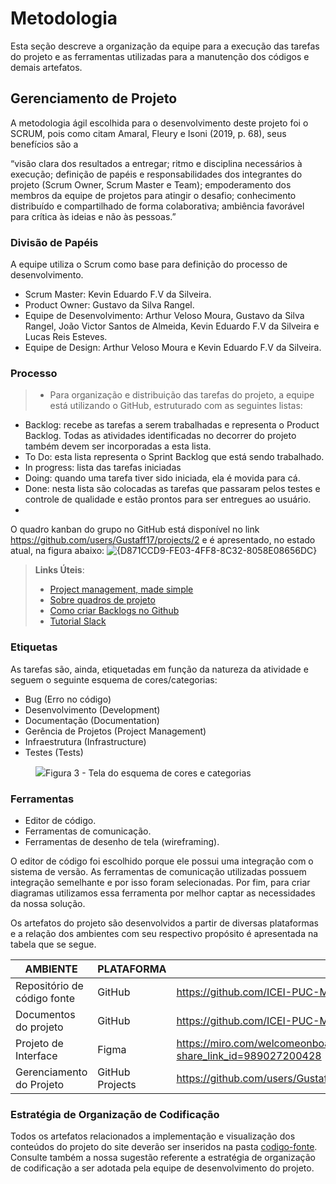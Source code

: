 
# Metodologia

Esta seção descreve a organização da equipe para a execução das tarefas do projeto e as ferramentas utilizadas para a manutenção dos códigos e demais artefatos.


## Gerenciamento de Projeto
A metodologia ágil escolhida para o desenvolvimento deste projeto foi o SCRUM, pois como citam Amaral, Fleury e Isoni (2019, p. 68), seus benefícios são a

“visão clara dos resultados a entregar; ritmo e disciplina necessários à execução; definição de papéis e responsabilidades dos integrantes do projeto (Scrum Owner, Scrum Master e Team); empoderamento dos membros da equipe de projetos para atingir o desafio; conhecimento distribuído e compartilhado de forma colaborativa; ambiência favorável para crítica às ideias e não às pessoas.”

### Divisão de Papéis

A equipe utiliza o Scrum como base para definição do processo de desenvolvimento.
- Scrum Master: Kevin Eduardo F.V da Silveira.
- Product Owner: Gustavo da Silva Rangel.
- Equipe de Desenvolvimento: Arthur Veloso Moura, Gustavo da Silva Rangel, João Victor Santos de Almeida, Kevin Eduardo F.V da Silveira e Lucas Reis Esteves.
- Equipe de Design: Arthur Veloso Moura e Kevin Eduardo F.V da Silveira.

### Processo

> - Para organização e distribuição das tarefas do projeto, a equipe está utilizando o GitHub, estruturado com as seguintes listas:
- Backlog: recebe as tarefas a serem trabalhadas e representa o Product Backlog. Todas as atividades identificadas no decorrer do projeto também devem ser incorporadas a esta lista. 
- To Do: esta lista representa o Sprint Backlog que está sendo trabalhado.
- In progress: lista das tarefas iniciadas
- Doing: quando uma tarefa tiver sido iniciada, ela é movida para cá. 
- Done: nesta lista são colocadas as tarefas que passaram pelos testes e controle de qualidade e estão prontos para ser entregues ao usuário.
- 
O quadro kanban do grupo no GitHub está disponível no link https://github.com/users/Gustaff17/projects/2 e é apresentado, no estado atual, na figura abaixo:
![{D871CCD9-FE03-4FF8-8C32-8058E08656DC}](https://github.com/user-attachments/assets/650b084a-9328-4552-afc8-7ed60f1308d0)



> **Links Úteis**:
> - [Project management, made simple](https://github.com/features/project-management/)
> - [Sobre quadros de projeto](https://docs.github.com/pt/github/managing-your-work-on-github/about-project-boards)
> - [Como criar Backlogs no Github](https://www.youtube.com/watch?v=RXEy6CFu9Hk)
> - [Tutorial Slack](https://slack.com/intl/en-br/)


### Etiquetas
<p>As tarefas são, ainda, etiquetadas em função da natureza da atividade e seguem o seguinte esquema de cores/categorias:</p>

<ul>
  <li>Bug (Erro no código)</li>
  <li>Desenvolvimento (Development)</li>
  <li>Documentação (Documentation)</li>
  <li>Gerência de Projetos (Project Management)</li>
  <li>Infraestrutura (Infrastructure)</li>
  <li>Testes (Tests)</li>
</ul>

<figure> 
  <img src="https://user-images.githubusercontent.com/100447878/164068979-9eed46e1-9b44-461e-ab88-c2388e6767a1.png"
    <figcaption>Figura 3 - Tela do esquema de cores e categorias</figcaption>
</figure> 
  
### Ferramentas

- Editor de código.
- Ferramentas de comunicação.
- Ferramentas de desenho de tela (wireframing).

O editor de código foi escolhido porque ele possui uma integração com o sistema de versão. As ferramentas de comunicação utilizadas possuem integração semelhante e por isso foram selecionadas. Por fim, para criar diagramas utilizamos essa ferramenta por melhor captar as
necessidades da nossa solução.

Os artefatos do projeto são desenvolvidos a partir de diversas plataformas e a relação dos ambientes com seu respectivo propósito é apresentada na tabela que se segue.

| AMBIENTE                            | PLATAFORMA                         | LINK DE ACESSO                         |
|-------------------------------------|------------------------------------|----------------------------------------|
| Repositório de código fonte         | GitHub                             |https://github.com/ICEI-PUC-Minas-PMV-ADS/PMV-ADS-2024-2-E1-Proj-Projeto-Shelf-Skins|
| Documentos do projeto               | GitHub                             |https://github.com/ICEI-PUC-Minas-PMV-ADS/PMV-ADS-2024-2-E1-Proj-Projeto-Shelf-Skins/tree/main/documentos|
| Projeto de Interface                | Figma                         |https://miro.com/welcomeonboard/Q0NkT25abVRvamx5dndlSW1hdUlYYWJTZW5RMWg5UFhYZlRhTlJYbzU1ZWR6QUtUb0pvVnJiamVKcTdac0ZCTXwzNDU4NzY0NjAwNTc2NjA4MzYxfDI=?share_link_id=989027200428|
| Gerenciamento do Projeto            | GitHub Projects                    |https://github.com/users/Gustaff17/projects/2?pane=issue&itemId=80450087|


### Estratégia de Organização de Codificação 

Todos os artefatos relacionados a implementação e visualização dos conteúdos do projeto do site deverão ser inseridos na pasta [codigo-fonte](http://https://github.com/ICEI-PUC-Minas-PMV-ADS/WebApplicationProject-Template-v2/tree/main/codigo-fonte). Consulte também a nossa sugestão referente a estratégia de organização de codificação a ser adotada pela equipe de desenvolvimento do projeto.
